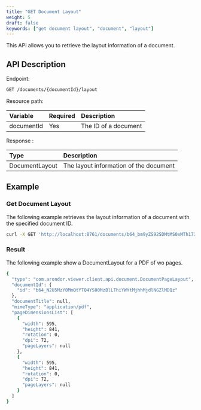 ```yaml
---
title: "GET Document Layout"
weight: 5
draft: false
keywords: ["get document layout", "document", "layout"]
---
```


This API allows you to retrieve the layout information of a document.

## API Description

Endpoint:
```bash
GET /documents/{documentId}/layout
```

Resource path:

| Variable    | Required | Description           |
|:------------|:---------|:----------------------|
| documentId  | Yes      | The ID of a document  |

Response :

| Type           | Description                            |
|:---------------|:---------------------------------------|
| DocumentLayout | The layout information of the document |

## Example

### Get Document Layout

The following example retrieves the layout information of a document 
with the specified document ID.

```bash
curl -X GET 'http://localhost:8761/documents/b64_bm9yZS92SDMtMS0xMTh1735080237/layout'
```

### Result

The following example show a DocumentLayout for a PDF of wo pages.

```bash
{
  "type": "com.arondor.viewer.client.api.document.DocumentPageLayout",
  "documentId": {
    "id": "b64_N2U5MzY0MmQtYTQ4YS00MzBlLThiYWYtMjhhMjdlNGZlMDQz"
  },
  "documentTitle": null,
  "mimeType": "application/pdf",
  "pageDimensionsList": [
    {
      "width": 595,
      "height": 841,
      "rotation": 0,
      "dpi": 72,
      "pageLayers": null
    },
    {
      "width": 595,
      "height": 841,
      "rotation": 0,
      "dpi": 72,
      "pageLayers": null
    }
  ]
}
```